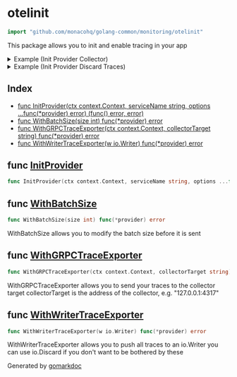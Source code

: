 <!-- Code generated by gomarkdoc. DO NOT EDIT -->

# otelinit

```go
import "github.com/monacohq/golang-common/monitoring/otelinit"
```

This package allows you to init and enable tracing in your app

<details><summary>Example (Init Provider Collector)</summary>
<p>

Initialize a otel provider with a collector

```go
{
	ctx := context.Background()

	shutdown, err := InitProvider(
		ctx,
		"simple-gohttp",
		WithGRPCTraceExporter(
			ctx,
			fmt.Sprintf("%s:%d", "127.0.0.1", 4317),
		),
	)
	if err != nil {
		log.Println("failed to initialize opentelemetry")

		return
	}

	defer func() {
		if err := shutdown(); err != nil {
			log.Println("failed to shutdown")
		}
	}()
}
```

</p>
</details>

<details><summary>Example (Init Provider Discard Traces)</summary>
<p>

Initialize a otel provider and discard traces useful for dev

```go
{
	ctx := context.Background()

	shutdown, err := InitProvider(
		ctx,
		"simple-gohttp",
		WithWriterTraceExporter(io.Discard),
	)
	if err != nil {
		log.Println("failed to initialize opentelemetry")

		return
	}

	defer func() {
		if err := shutdown(); err != nil {
			log.Println("failed to shutdown")
		}
	}()
}
```

</p>
</details>

## Index

- [func InitProvider(ctx context.Context, serviceName string, options ...func(*provider) error) (func() error, error)](<#func-initprovider>)
- [func WithBatchSize(size int) func(*provider) error](<#func-withbatchsize>)
- [func WithGRPCTraceExporter(ctx context.Context, collectorTarget string) func(*provider) error](<#func-withgrpctraceexporter>)
- [func WithWriterTraceExporter(w io.Writer) func(*provider) error](<#func-withwritertraceexporter>)


## func [InitProvider](<https://github.com/monacohq/golang-common/blob/main/monitoring/otelinit/otelinit.go#L9-L13>)

```go
func InitProvider(ctx context.Context, serviceName string, options ...func(*provider) error) (func() error, error)
```

## func [WithBatchSize](<https://github.com/monacohq/golang-common/blob/main/monitoring/otelinit/batch.go#L6>)

```go
func WithBatchSize(size int) func(*provider) error
```

WithBatchSize allows you to modify the batch size before it is sent

## func [WithGRPCTraceExporter](<https://github.com/monacohq/golang-common/blob/main/monitoring/otelinit/collector.go#L13>)

```go
func WithGRPCTraceExporter(ctx context.Context, collectorTarget string) func(*provider) error
```

WithGRPCTraceExporter allows you to send your traces to the collector target collectorTarget is the address of the collector\, e\.g\. "127\.0\.0\.1:4317"

## func [WithWriterTraceExporter](<https://github.com/monacohq/golang-common/blob/main/monitoring/otelinit/iowriter.go#L12>)

```go
func WithWriterTraceExporter(w io.Writer) func(*provider) error
```

WithWriterTraceExporter allows you to push all traces to an io\.Writer you can use io\.Discard if you don't want to be bothered by these



Generated by [gomarkdoc](<https://github.com/princjef/gomarkdoc>)
